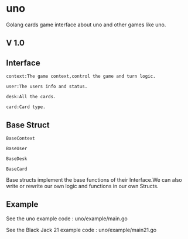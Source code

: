 # uno
Golang cards game interface about uno and other games like uno.

## V 1.0

## Interface

	context:The game context,control the game and turn logic.
  
  	user:The users info and status.
  
  	desk:All the cards.
  
  	card:Card type.
  
## Base Struct

	BaseContext
	
	BaseUser
	
	BaseDesk
	
	BaseCard
	
Base structs implement the base functions of their Interface.We can also write or rewrite our own logic and functions in our own Structs.
  
## Example

  See the uno example code : uno/example/main.go
  
  See the Black Jack 21 example code : uno/example/main21.go